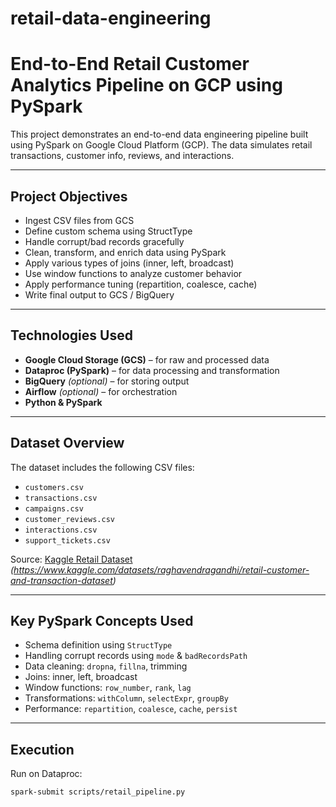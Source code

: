 # retail-data-engineering
# End-to-End Retail Customer Analytics Pipeline on GCP using PySpark

This project demonstrates an end-to-end data engineering pipeline built using PySpark on Google Cloud Platform (GCP). The data simulates retail transactions, customer info, reviews, and interactions.

---

## **Project Objectives**

- Ingest CSV files from GCS
- Define custom schema using StructType
- Handle corrupt/bad records gracefully
- Clean, transform, and enrich data using PySpark
- Apply various types of joins (inner, left, broadcast)
- Use window functions to analyze customer behavior
- Apply performance tuning (repartition, coalesce, cache)
- Write final output to GCS / BigQuery

---

## **Technologies Used**

- **Google Cloud Storage (GCS)** – for raw and processed data
- **Dataproc (PySpark)** – for data processing and transformation
- **BigQuery** *(optional)* – for storing output
- **Airflow** *(optional)* – for orchestration
- **Python & PySpark**

---

## **Dataset Overview**

The dataset includes the following CSV files:

- `customers.csv`
- `transactions.csv`
- `campaigns.csv`
- `customer_reviews.csv`
- `interactions.csv`
- `support_tickets.csv`

Source: [Kaggle Retail Dataset](#) *(https://www.kaggle.com/datasets/raghavendragandhi/retail-customer-and-transaction-dataset)*

---

## **Key PySpark Concepts Used**

- Schema definition using `StructType`
- Handling corrupt records using `mode` & `badRecordsPath`
- Data cleaning: `dropna`, `fillna`, trimming
- Joins: inner, left, broadcast
- Window functions: `row_number`, `rank`, `lag`
- Transformations: `withColumn`, `selectExpr`, `groupBy`
- Performance: `repartition`, `coalesce`, `cache`, `persist`

---

## **Execution**

Run on Dataproc:

```bash
spark-submit scripts/retail_pipeline.py
